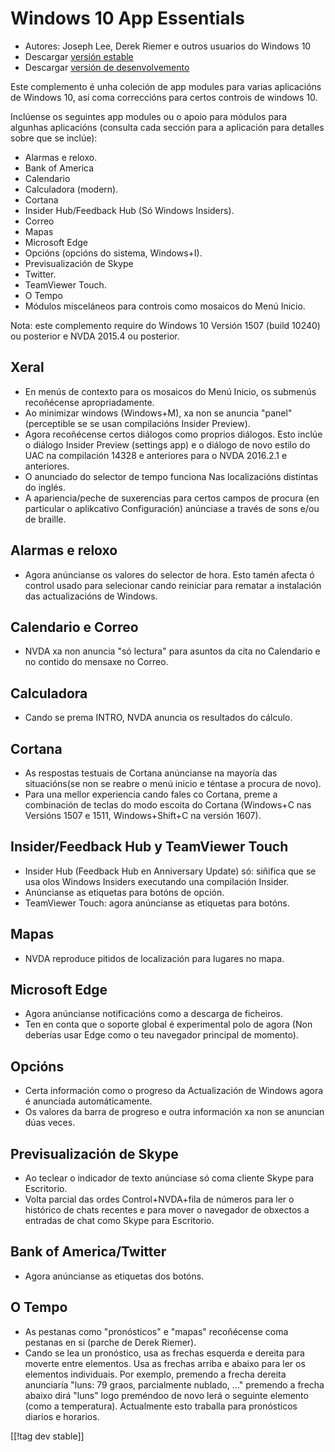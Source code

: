 # Windows 10 App Essentials #

* Autores: Joseph Lee, Derek Riemer e outros usuarios do Windows 10
* Descargar [versión estable][1]
* Descargar [versión de desenvolvemento][2]

Este complemento é unha coleción de app modules para varias aplicacións de
Windows 10, así coma correccións para certos controis de windows 10.

Inclúense os seguintes app modules ou o apoio para módulos para algunhas
aplicacións (consulta cada sección para a aplicación para detalles sobre que
se inclúe):

* Alarmas e reloxo.
* Bank of America
* Calendario
* Calculadora (modern).
* Cortana
* Insider Hub/Feedback Hub (Só Windows Insiders).
* Correo
* Mapas
* Microsoft Edge
* Opcións (opcións do sistema, Windows+I).
* Previsualización de Skype
* Twitter.
* TeamViewer Touch.
* O Tempo
* Módulos misceláneos para controis como mosaicos do Menú Inicio.

Nota: este complemento require do Windows 10 Versión 1507 (build 10240) ou
posterior e NVDA 2015.4 ou posterior.

## Xeral

* En menús de contexto para os mosaicos do Menú Inicio, os submenús
  recoñécense apropriadamente.
* Ao minimizar windows (Windows+M), xa non se anuncia "panel" (perceptible
  se se usan compilacións Insider Preview).
* Agora recoñécense certos diálogos como proprios diálogos. Esto inclúe o
  diálogo Insider Preview (settings app) e o diálogo de novo estilo do UAC
  na compilación 14328 e anteriores para o NVDA 2016.2.1 e anteriores.
* O anunciado do selector de tempo funciona Nas localizacións distintas do
  inglés.
* A apariencia/peche de suxerencias para certos campos de procura (en
  particular o aplikcativo Configuración) anúnciase a través de sons e/ou de
  braille.

## Alarmas e reloxo

* Agora anúncianse os valores do selector de hora. Esto tamén afecta ó
  control usado para selecionar cando reiniciar para rematar a instalación
  das actualizacións de Windows.

## Calendario e Correo

* NVDA xa non anuncia "só lectura" para asuntos da cita no Calendario e no
  contido do mensaxe no Correo.

## Calculadora

* Cando se prema INTRO, NVDA anuncia os resultados do cálculo.

## Cortana

* As respostas testuais de Cortana anúncianse na mayoría das situacións(se
  non se reabre o menú inicio e téntase a procura de novo).
* Para una mellor experiencia cando fales co Cortana, preme a combinación de
  teclas do modo escoita do Cortana (Windows+C nas Versións 1507 e 1511,
  Windows+Shift+C na versión 1607).

## Insider/Feedback Hub y TeamViewer Touch

* Insider Hub (Feedback Hub en Anniversary Update) só: siñifica que se usa
  olos Windows Insiders executando una compilación Insider.
* Anúncianse as etiquetas para botóns de opción.
* TeamViewer Touch: agora anúncianse as etiquetas para botóns.

## Mapas

* NVDA reproduce pitidos de localización para lugares no mapa.

## Microsoft Edge

* Agora anúncianse notificacións como a descarga de ficheiros.
* Ten en conta que o soporte global é experimental polo de agora (Non
  deberías usar Edge como o teu navegador principal de momento).

## Opcións

* Certa información como o progreso da Actualización de Windows agora é
  anunciada automáticamente.
* Os valores da barra de progreso e outra información xa non se anuncian
  dúas veces.

## Previsualización de Skype

* Ao teclear o indicador de texto anúnciase só coma cliente Skype para
  Escritorio.
* Volta parcial das ordes Control+NVDA+fila de números para ler o histórico
  de chats recentes e para mover o navegador de obxectos a entradas de chat
  como Skype para Escritorio.

## Bank of America/Twitter

* Agora anúncianse as etiquetas dos botóns.

## O Tempo

* As pestanas como "pronósticos" e "mapas" recoñécense coma pestanas en si
  (parche de Derek Riemer).
* Cando se lea un pronóstico, usa as frechas esquerda e dereita para moverte
  entre elementos. Usa as frechas arriba e abaixo para ler os elementos
  individuais. Por exemplo, premendo a frecha dereita anunciaría "luns: 79
  graos, parcialmente nublado, ..." premendo a frecha abaixo dirá "luns"
  logo preméndoo de novo lerá o seguinte elemento (como a
  temperatura). Actualmente esto traballa para pronósticos diarios e
  horarios.

[[!tag dev stable]]

[1]: http://addons.nvda-project.org/files/get.php?file=w10

[2]: http://addons.nvda-project.org/files/get.php?file=w10-dev
